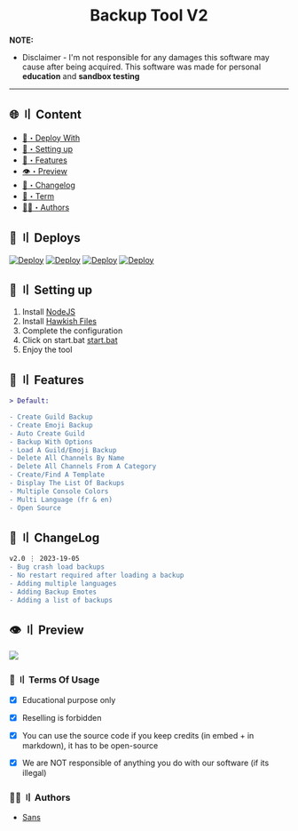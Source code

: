 
<h1 align="center">
  Backup Tool V2
</h1>




**NOTE:** 
- Disclaimer -
I'm not responsible for any damages this software may cause after being acquired. 
This software was made for personal **education** and **sandbox testing**
---


## <a id="content"></a>🌐 〢 Content
- [📩・Deploy With](#deploys)
- [🎉・Setting up](#setup)
- [🔰・Features](#features)
- [👁️・Preview](#preview)
- [📝・Changelog](#changelog)
- [💼・Term](#terms)
- [🕵️‍♂️・Authors](#authors)


## <a id="deploys"></a>📩 〢 Deploys
[![Deploy](https://raw.githubusercontent.com/002-sans/deploy-buttons/main/buttons/remade/replit.svg)](https://replit.com/github/random-tools/Discord-Backup-Tool-V2)
[![Deploy](https://raw.githubusercontent.com/002-sans/deploy-buttons/main/buttons/remade/glitch.svg)](https://glitch.com/edit/#!/import/github/random-tools/Discord-Backup-Tool-V2)
[![Deploy](https://raw.githubusercontent.com/002-sans/deploy-buttons/main/buttons/remade/heroku.svg)](https://heroku.com/deploy/?template=https://github.com/random-tools/Discord-Backup-Tool-V2)
[![Deploy](https://raw.githubusercontent.com/002-sans/deploy-buttons/main/buttons/remade/railway.svg)](https://railway.app/new/template?template=https://github.com/random-tools/Discord-Backup-Tool-V2)




## <a id="setup"></a> 📁 〢 Setting up
1. Install [NodeJS](https://nodejs.org/en)
2. Install [Hawkish Files](https://github.com/random-tools/Discord-Backup-Tool-V2/archive/refs/heads/main.zip)
3. Complete the configuration
4. Click on start.bat [start.bat](https://github.com/random-tools/Discord-Backup-Tool-V2/blob/main/start.bat)
5. Enjoy the tool




## <a id="features"></a>🔰 〢 Features
```diff
> Default:

- Create Guild Backup
- Create Emoji Backup
- Auto Create Guild
- Backup With Options
- Load A Guild/Emoji Backup
- Delete All Channels By Name
- Delete All Channels From A Category
- Create/Find A Template
- Display The List Of Backups
- Multiple Console Colors
- Multi Language (fr & en)
- Open Source
```




## <a id="changelog"></a>💭 〢 ChangeLog

```diff
v2.0 ⋮ 2023-19-05
- Bug crash load backups
- No restart required after loading a backup
- Adding multiple languages
- Adding Backup Emotes
- Adding a list of backups
```

## <a id="preview"></a>👁️ 〢 Preview
![](https://i.imgur.com/RMQmuge.png)



### <a id="terms"></a>💼 〢 Terms Of Usage
- [x] Educational purpose only
- [x] Reselling is forbidden
- [x] You can use the source code if you keep credits (in embed + in markdown), it has to be open-source
- [x] We are NOT responsible of anything you do with our software (if its illegal)


### <a id="authors"></a>🕵️‍♂️ 〢 Authors
- [Sans](https://github.com/002-sans)
